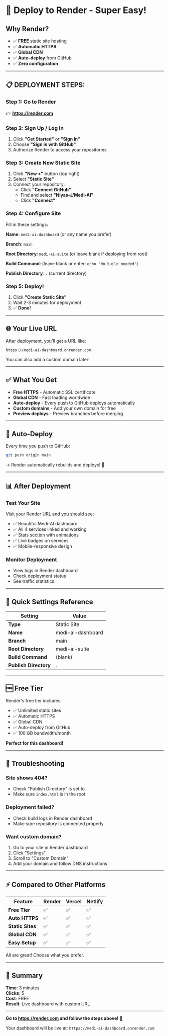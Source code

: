 # 🚀 Deploy to Render - Super Easy!

## Why Render?
- ✅ **FREE** static site hosting
- ✅ **Automatic HTTPS**
- ✅ **Global CDN**
- ✅ **Auto-deploy** from GitHub
- ✅ **Zero configuration**

---

## 📋 DEPLOYMENT STEPS:

### Step 1: Go to Render
👉 **https://render.com**

### Step 2: Sign Up / Log In
1. Click **"Get Started"** or **"Sign In"**
2. Choose **"Sign in with GitHub"**
3. Authorize Render to access your repositories

### Step 3: Create New Static Site
1. Click **"New +"** button (top right)
2. Select **"Static Site"**
3. Connect your repository:
   - Click **"Connect GitHub"**
   - Find and select **"Niyas-J/Medi-AI"**
   - Click **"Connect"**

### Step 4: Configure Site
Fill in these settings:

**Name**: `medi-ai-dashboard` (or any name you prefer)

**Branch**: `main`

**Root Directory**: `medi-ai-suite` (or leave blank if deploying from root)

**Build Command**: (leave blank or enter: `echo "No build needed"`)

**Publish Directory**: `.` (current directory)

### Step 5: Deploy!
1. Click **"Create Static Site"**
2. Wait 2-3 minutes for deployment
3. ✅ **Done!**

---

## 🌐 Your Live URL

After deployment, you'll get a URL like:
```
https://medi-ai-dashboard.onrender.com
```

You can also add a custom domain later!

---

## ✅ What You Get

- **Free HTTPS** - Automatic SSL certificate
- **Global CDN** - Fast loading worldwide
- **Auto-deploy** - Every push to GitHub deploys automatically
- **Custom domains** - Add your own domain for free
- **Preview deploys** - Preview branches before merging

---

## 🔄 Auto-Deploy

Every time you push to GitHub:
```bash
git push origin main
```
→ Render automatically rebuilds and deploys! 🚀

---

## 📊 After Deployment

### Test Your Site
Visit your Render URL and you should see:
- ✅ Beautiful Medi-AI dashboard
- ✅ All 4 services linked and working
- ✅ Stats section with animations
- ✅ Live badges on services
- ✅ Mobile-responsive design

### Monitor Deployment
- View logs in Render dashboard
- Check deployment status
- See traffic statistics

---

## 🎯 Quick Settings Reference

| Setting | Value |
|---------|-------|
| **Type** | Static Site |
| **Name** | medi-ai-dashboard |
| **Branch** | main |
| **Root Directory** | medi-ai-suite |
| **Build Command** | (blank) |
| **Publish Directory** | . |

---

## 🆓 Free Tier

Render's free tier includes:
- ✅ Unlimited static sites
- ✅ Automatic HTTPS
- ✅ Global CDN
- ✅ Auto-deploy from GitHub
- ✅ 100 GB bandwidth/month

**Perfect for this dashboard!**

---

## 🔧 Troubleshooting

### Site shows 404?
- Check "Publish Directory" is set to `.`
- Make sure `index.html` is in the root

### Deployment failed?
- Check build logs in Render dashboard
- Make sure repository is connected properly

### Want custom domain?
1. Go to your site in Render dashboard
2. Click "Settings"
3. Scroll to "Custom Domain"
4. Add your domain and follow DNS instructions

---

## ⚡ Compared to Other Platforms

| Feature | Render | Vercel | Netlify |
|---------|--------|--------|---------|
| **Free Tier** | ✅ | ✅ | ✅ |
| **Auto HTTPS** | ✅ | ✅ | ✅ |
| **Static Sites** | ✅ | ✅ | ✅ |
| **Global CDN** | ✅ | ✅ | ✅ |
| **Easy Setup** | ✅ | ✅ | ✅ |

All are great! Choose what you prefer.

---

## 🎉 Summary

**Time**: 3 minutes  
**Clicks**: 5  
**Cost**: FREE  
**Result**: Live dashboard with custom URL

---

**Go to https://render.com and follow the steps above!** 🚀

Your dashboard will be live at:
`https://medi-ai-dashboard.onrender.com`


